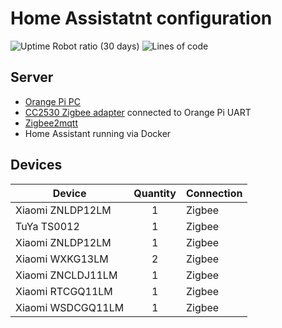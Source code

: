 # Home Assistatnt configuration
![Uptime Robot ratio (30 days)](https://img.shields.io/uptimerobot/ratio/m788939357-46af9f30226e1b2f68f8336e) ![Lines of code](https://img.shields.io/tokei/lines/github/b00bl1k/hass-configuration)

## Server

* [Orange Pi PC](http://www.orangepi.org/orangepipc/)
* [CC2530 Zigbee adapter](https://www.zigbee2mqtt.io/information/connecting_cc2530.html) connected to Orange Pi UART
* [Zigbee2mqtt](https://www.zigbee2mqtt.io)
* Home Assistant running via Docker

## Devices

| Device            | Quantity | Connection    |
| ----------------- | :------: | ------------- |
| Xiaomi ZNLDP12LM  | 1        | Zigbee        |
| TuYa TS0012       | 1        | Zigbee        |
| Xiaomi ZNLDP12LM  | 1        | Zigbee        |
| Xiaomi WXKG13LM   | 2        | Zigbee        |
| Xiaomi ZNCLDJ11LM | 1        | Zigbee        |
| Xiaomi RTCGQ11LM  | 1        | Zigbee        |
| Xiaomi WSDCGQ11LM | 1        | Zigbee        |
